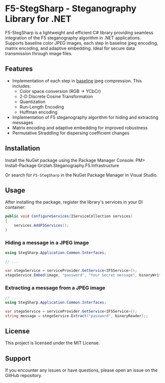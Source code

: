 # F5-StegSharp - Steganography Library for .NET

F5-StegSharp is a lightweight and efficient C# library providing seamless integration of the F5 steganography algorithm in .NET applications. Supports baseline color JPEG images, each step in baseline jpeg encoding,  matrix encoding, and adaptive embedding. Ideal for secure data transmission through image files. 

## Features

- Implementation of each step in [baseline](https://medium.com/hd-pro/jpeg-formats-progressive-vs-baseline-73b3938c2339) jpeg compression. This includes:
    - Color space conversion (RGB -> YCbCr)
    - 2-D Discrete Cosine Transformation
    - Quantization
    - Run-Length Encoding
    - Huffman encoding
- Implementation of F5 steganography algorithm for hiding and extracting messages
- Matrix encoding and adaptive embedding for improved robustness
- Permutative Straddling for dispersing coefficient changes

## Installation

Install the NuGet package using the Package Manager Console:
PM> Install-Package Grizlah.Steganography.F5.Infrastructure

Or search for `F5-StegSharp` in the NuGet Package Manager in Visual Studio.

## Usage

After installing the package, register the library's services in your DI container:

```cs
public void ConfigureServices(IServiceCollection services)
{
    services.AddF5Services();
}
```

### Hiding a message in a JPEG image

```cs
using StegSharp.Application.Common.Interfaces;

// ...

var stegoService = serviceProvider.GetService<IF5Service>();
stegoService.Embed(image, "password", "Your Secret message", binaryWriter);;
```
### Extracting a message from a JPEG image

```cs
// ...
using StegSharp.Application.Common.Interfaces;

var stegoService = serviceProvider.GetService<IF5Service>();
string message = stegoService.Extract("password", binaryReader);;

```


## License
This project is licensed under the MIT License.


## Support
If you encounter any issues or have questions, please open an issue on the GitHub repository.




